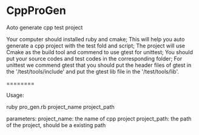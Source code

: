 CppProGen
=========

Aoto generate cpp test project

Your computer should installed ruby and cmake; 
This will help you auto generate a cpp project with the test fold and script;
The project will use Cmake as the build tool and commend to use gtest for unittest;
You should put your source codes and test codes in the corresponding folder; For unittest
we commend gtest that you should put the header files of gtest in the '/test/tools/include' 
and put the gtest lib file in the '/test/tools/lib'.


========

Usage:

ruby pro_gen.rb project_name project_path

parameters:
project_name:  the name of cpp project
project_path:  the path of the project, should be a existing path


